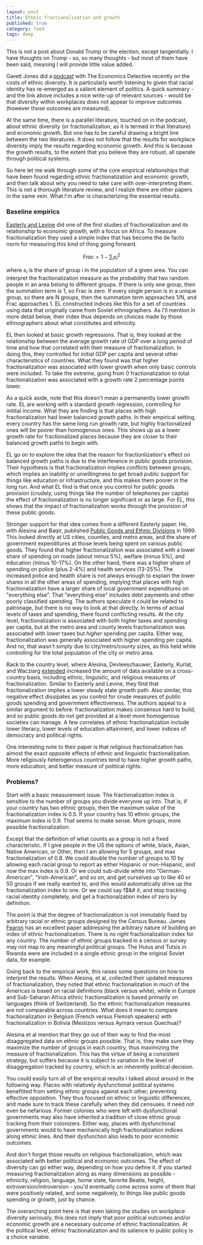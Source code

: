 ```yaml
---
layout: post
title: Ethnic fractionalization and growth
published: true
category: feed
tags: deep
---
```


This is not a post about Donald Trump or the election, except tangentially. I have thoughts on Trump - so, so many thoughts - but most of them have been said, meaning I will provide little value added. 

Garett Jones did a [podcast](http://economicsdetective.com/2016/07/costs-ethnic-diversity-garett-jones/) with The Economics Detective recently on the costs of ethnic diversity. It is particularly worth listening to given that racial identity has re-emerged as a salient element of politics. A quick summary - and the link above includes a nice write-up of relevant sources - would be that diversity within workplaces does not appear to improve outcomes (however those outcomes are measured). 

At the same time, there is a parallel literature, touched on in the podcast, about ethnic diversity (or fractionalization, as it is termed in that literature) and economic growth. But one has to be careful drawing a bright line between the two literatures. It does not follow that the results for workplace diversity imply the results regarding economic growth. And this is because the growth results, to the extent that you believe they are robust, all operate through political systems. 

So here let me walk through some of the core empirical relationships that have been found regarding ethnic fractionalization and economic growth, and then talk about why you need to take care with over-interpreting them. This is not a thorough literature review, and I realize there are other papers in the same vein. What I'm after is characterizing the essential results.

### Baseline empirics

[Easterly and Levine](https://www.hks.harvard.edu/fs/pnorris/Acrobat/stm103%20articles/Easterley_Levine_Ethnic_Divisions.pdf) did one of the first studies of fractionalization and its relationship to economic growth, with a focus on Africa. To measure fractionalization they used a simple index that has become the de facto norm for measuring this kind of thing going forward. 

$$
Frac = 1 - \sum_i s_i^2
$$

where $s_i$ is the share of group i in the population of a given area. You can interpret the fractionalization measure as the probability that two random people in an area belong to different groups. If there is only one group, then the summation term is 1, so Frac is zero. If every single person is in a unique group, so there are N groups, then the summation term approaches 1/N, and Frac approaches 1. EL constructed indices like this for a set of countries using data that originally came from Soviet ethnographers. As I'll mention in more detail below, their index thus depends on choices made by those ethnographers about what constitutes and ethnicity.

EL then looked at basic growth regressions. That is, they looked at the relationship between the average growth rate of GDP over a long period of time and how that correlated with their measure of fractionalization. In doing this, they controlled for initial GDP per capita and several other characteristics of countries. What they found was that higher fractionalization was associated with lower growth when only basic controls were included. To take the extreme, going from 0 fractionalization to total fractionalization was associated with a growth rate 2 percentage points lower.

As a quick aside, note that this doesn't mean a permanently lower growth rate. EL are working with a standard growth regression, controlling for initital income. What they are finding is that places with high fractionalization had lower balanced growth paths. In their empirical setting, every country has the same long run growth rate, but highly fractionalized ones will be poorer than homogenous ones. This shows up as a lower growth rate for fractionalized places because they are closer to their balanced growth paths to begin with. 

EL go on to explore the idea that the reason for fractionlization's effect on balanced growth paths is due to the interference in public goods provision. Their hypothesis is that fractionalization implies conflicts between groups, which implies an inability or unwillingness to get broad public support for things like education or infrastructure, and this makes them poorer in the long run. And what EL find is that once you control for public goods provision (crudely, using things like the number of telephones per capita) the effect of fractionalization is no longer significant or as large. For EL, this shows that the impact of fractionalization works through the provision of these public goods. 

Stronger support for that idea comes from a different Easterly paper. He, with Alesina and Baqir, published [Public Goods and Ethnic Divisions](http://isites.harvard.edu/fs/docs/icb.topic700742.files/Alesina_Baqir_Easterly_Pub_Goods_Ethnic_Division_QJE_114_1999.pdf) in 1999. This looked directly at US cities, counties, and metro areas, and the share of government expenditures at those levels being spent on various public goods. They found that higher fractionalization was associated with a lower share of spending on roads (about minus 5%), welfare (minus 5%), and education (minus 10-17%). On the other hand, there was a higher share of spending on police (plus 2-4%) and health services (13-25%). The increased police and health share is not always enough to explain the lower shares in all the other areas of spending, implying that places with high fractionalization have a larger share of local government expenditures on "everything else". That "everything else" includes debt payments and other poorly classified spending. The authors speculate it could be related to patronage, but there is no way to look at that directly. In terms of actual levels of taxes and spending, there found conflicting results. At the city level, fractionalization is associated with both higher taxes and spending per capita, but at the metro area and county levels fractionalization was associated with *lower* taxes but *higher* spending per capita. Either way, fractionalization was generally associated with higher spending per capita. And no, that wasn't simply due to city/metro/county sizes, as this held while controlling for the total population of the city or metro area. 

Back to the country level, where Alesina, Devleeschauwer, Easterly, Kurlat, and Wacziarg [extended](http://scholar.harvard.edu/files/alesina/files/fractionalization.pdf) increased the amount of data available on a cross-country basis, including ethnic, linguistic, and religious measures of fractionalization. Similar to Easterly and Levine, they find that fractionalization implies a lower steady state growth path. Also similar, this negative effect dissipates as you control for crude measures of public goods spending and government effectiveness. The authors appeal to a similar argument to before: fractionalization makes consensus hard to build, and so public goods do not get provided at a level more homogenous societies can manage. A few correlates of ethnic fractionalization include lower literacy, lower levels of education attainment, and lower indices of democracy and political rights. 

One interesting note to their paper is that *religious* fractionalization has almost the exact *opposite* effects of ethnic and linguistic fractionalization. More religiously heterogenous countries tend to have higher growth paths, more education, and better measure of political rights.

### Problems?

Start with a basic measurement issue. The fractionalization index is sensitive to the number of groups you divide everyone up into. That is, if your country has two ethnic groups, then the maximum value of the fractionalization index is 0.5. If your country has 10 ethnic groups, the maximum index is 0.9. That seems to make sense. More groups, more possible fractionalization.

Except that the definition of what counts as a group is not a fixed characteristic. If I give people in the US the options of white, black, Asian, Native American, or Other, then I am allowing for 5 groups, and max fractionalization of 0.8. We could double the number of groups to 10 by allowing each racial group to report as either Hispanic or non-Hispanic, and now the max index is 0.9. Or we could sub-divide white into "German-American", "Irish-American", and so on, and get ourselves up to like 40 or 50 groups if we really wanted to, and this would automatically drive up the fractionalization index to one. Or we could say f$&# it, and stop tracking racial identity completely, and get a fractionalzation index of zero by definition.

The point is that the degree of fractionalization is not immutably fixed by arbitrary racial or ethnic groups designed by the Census Bureau. James [Fearon](https://web.stanford.edu/group/fearon-research/cgi-bin/wordpress/wp-content/uploads/2013/10/Ethnic-and-Cultural-Diversity-by-Country.pdf) has an excellent paper addressing the arbitrary nature of building an index of ethnic fractionalization. There is no *right* fractionalization index for any country. The number of ethnic groups tracked in a census or survey may not map to any meaningful political groups. The Hutus and Tutsis in Rwanda were are included in a single ethnic group in the original Soviet data, for example. 

Going back to the empirical work, this raises some questions on how to interpret the results. When Alesina, et al, collected their updated measures of fractionalization, they noted that ethnic fractionalization in much of the Americas is based on racial definitions (black versus white), while in Europe and Sub-Saharan Africa ethnic fractionalization is based primarily on languages (think of Switzerland). So the ethnic fractionalization measures are not comparable across countries. What does it mean to compare fractionalization in Belgium (French versus Flemish speakers) with fractionalization in Bolivia (Mestizos versus Aymara versus Quechua)?

Alesina et al mention that they go out of their way to find the most disaggregated data on ethnic groups possible. That is, they make sure they maximize the number of groups in each country, thus maximizing the measure of fractionalization. This has the virtue of being a consistent strategy, but suffers because it is subject to variation in the level of disaggregation tracked by country, which is an inherently political decision.

You could easily turn all of the empirical results I talked about around in the following way. Places with relatively dysfunctional political systems benefitted from setting ethnic groups against each other, preventing effective opposition. They thus focused on ethnic or linguistic differences, and made sure to track these carefully when they did censuses. It need not even be nefarious. Former colonies who were left with dysfunctional governments may also have inherited a tradition of close ethnic group tracking from their colonizers. Either way, places with dysfunctional governments would to have mechanically high fractionalization indices along ethnic lines. And their dysfunction also leads to poor economic outcomes. 

And don't forget those results on religious fractionalization, which was associated with better political and economic outcomes. The effect of diversity can go either way, depending on how you define it. If you started measuring fractionalization along as many dimensions as possible - ethnicity, religion, language, home state, favorite Beatle, height, extroversion/introversion - you'd eventually come across some of them that were positively related, and some negatively, to things like public goods spending or growth, just by chance.

The overarching point here is that even taking the studies on workplace diversity seriously, this does not imply that poor political outcomes and/or economic growth are a necessary outcome of ethnic fractionalization. At the political level, ethnic fractionalization and its salience to public policy is a choice variable. 
